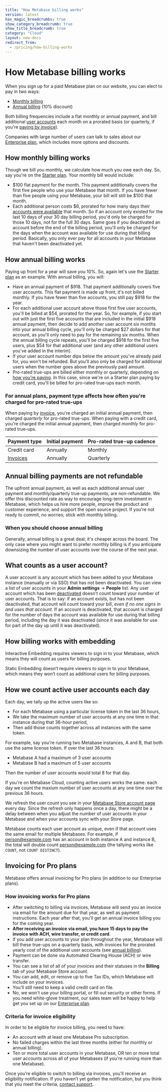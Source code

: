 ```yaml
---
title: "How Metabase billing works"
version: latest
has_magic_breadcrumbs: true
show_category_breadcrumb: true
show_title_breadcrumb: true
category: "Cloud"
layout: new-docs
redirect_from:
  - /pricing/how-billing-works
---
```


# How Metabase billing works

When you sign up for a paid Metabase plan on our website, you can elect to pay in two ways:

- [Monthly billing](#how-monthly-billing-works)
- [Annual billing](#how-annual-billing-works) (10% discount)

Both billing frequencies include a flat monthly or annual payment, and bill additional [user accounts](#what-counts-as-a-user-account) each month on a prorated basis (or quarterly, if you're [paying by invoice](#how-invoicing-works-for-pro-plans)).

Companies with large number of users can talk to sales about our [Enterprise plan](/sales/), which includes more options and discounts.

## How monthly billing works

Though we bill you monthly, we calculate how much you owe each day. So, say you're on the [Starter plan](/pricing/). Your monthly bill would include:

- $100 flat payment for the month. This payment additionally covers the first five people who use your Metabase that month. If you have fewer than five people using your Metabase, your bill will still be $100 that month.
- Each additional person costs \$6, prorated for how many days their [accounts were available](#what-counts-as-a-user-account) that month. So if an account only existed for the last 10 days of your 30 day billing period, you'd only be charged for those 10 days, not for the full 30 days. Same goes if you deactivated an account before the end of the billing period, you'll only be charged for the days when the account was available for use during that billing period. Basically, you only ever pay for all accounts in your Metabase that haven't been deactivated yet.

## How annual billing works

Paying up front for a year will save you 10%. So, again let's use the [Starter plan](/pricing/) as an example. With annual billing, you will:

- Have an annual payment of $918. That payment additionally covers five user accounts. This flat payment is made up front; it's not billed monthly. If you have fewer than five accounts, you still pay $918 for the year.
- For each additional user account above those first five user accounts, you'll be billed at $54, prorated for the year. So, for example, if you start out with just the first five accounts that are included in the initial $918 annual payment, then decide to add another user account six months into your annual billing cycle, you'll only be charged $27 dollars for that account, as you'll only need to pay for the remaining six months. When the annual billing cycle repeats, you'll be charged $918 for the first five users, plus \$54 for that additional user (and any other additional users you've added in the interim).
- If your user account number dips below the amount you've already paid for, you won't be refunded. But you'll also only be charged for additional users when the number goes above the previously paid amount.
- Pro-rated true-ups are billed either monthly or quarterly, depending on [how you're paying](#for-annual-plans-payment-type-affects-how-often-youre-charged-for-pro-rated-true-ups). In this case, since we're on a Starter plan paying by credit card, you'll be billed for pro-rated true-ups each month.

### For annual plans, payment type affects how often you're charged for pro-rated true-ups

When paying by [invoice](#how-invoicing-works-for-pro-plans), you're charged an initial annual payment, then charged _quarterly_ for pro-rated true-ups. When paying with a credit card, you're charged the initial annual payment, then charged _monthly_ for pro-rated true-ups.

| Payment type                         | Initial payment | Pro-rated true-up cadence |
| ------------------------------------ | --------------- | ------------------------- |
| Credit card                          | Annually        | Monthly                   |
| [Invoices](#invoicing-for-pro-plans) | Annually        | Quarterly                 |

## Annual billing payments are not refundable

The upfront annual payment, as well as each additional annual user payment and monthly/quarterly true-up payments, are non-refundable. We offer this discounted rate as way to encourage long-term investment in Metabase, which helps us hire more people, improve the product and customer experience, and support the open source project. If you're not ready to commit, no worries; stick with monthly billing.

### When you should choose annual billing

Generally, annual billing is a great deal; it's cheaper across the board. The only case where you might want to prefer monthly billing is if you anticipate downsizing the number of user accounts over the course of the next year.

## What counts as a user account?

A user account is any account which has been added to your Metabase instance (manually or via SSO) that has not been deactivated. You can view a list of user accounts in your **Admin settings** -> **People** list. Any user account which has been [deactivated](../people-and-groups/managing.md#deactivating-an-account) doesn't count toward your number of user accounts. That is to say: if an account exists, but has not been deactivated, that account will count toward your bill, _even if no one signs in and uses that account_. If an account is deactivated, that account is charged for the number of days the account was available for use during that billing period, including the day it was deactivated (since it was available for use for part of the day up until it was deactivated).

## How billing works with embedding

Interactive Embedding requires viewers to sign in to your Metabase, which means they will count as users for billing purposes.

Static Embedding doesn’t require viewers to sign in to your Metabase, which means they won’t count as additional users for billing purposes.

## How we count active user accounts each day

Each day, we tally up the active users like so:

- For each Metabase using a particular license token in the last 36 hours,
- We take the maximum number of user accounts at any one time in that instance during that 36-hour period,
- Then add those counts together across all instances with the same token.

For example, say you're running two Metabase instances, A and B, that both use the same license token. If over the last 36 hours:

- Metabase A had a maximum of 3 user accounts
- Metabase B had a maximum of 5 user accounts

Then the number of user accounts would total 8 for that day.

If you're on Metabase Cloud, counting active users works the same: each day we count the maxium number of user accounts at any one time over the previous 36 hours.

We refresh the user count you see in your [Metabase Store account page](https://store.metabase.com) every day. Since the refresh only happens once a day, there might be a delay between when you adjust the number of user accounts in your Metabase and when your accounts sync with your Store page.

Metabase counts each user account as unique, even if that account uses the same email for multiple Metabases. For example, if person@example.com has an account in both instance A and instance B, the total will double count person@example.com (the tallying works like `COUNT`, not `COUNT DISTINCT`).

## Invoicing for Pro plans

Metabase offers annual invoicing for Pro plans (in addition to our Enterprise plans).

### How invoicing works for Pro plans

- After switching to billing via invoices, Metabase will send you an invoice via email for the amount due for that year, as well as payment instructions. Each year after that, you'll get an annual invoice billing you for the coming year.
- **After receiving an invoice via email, you have 15 days to pay the invoice with ACH, wire transfer, or credit card**.
- If you add user accounts to your plan throughout the year, Metabase will bill these true-ups on a quarterly basis, with invoices for the prorated yearly cost of the additional user accounts (see [annual billing](#how-annual-billing-works)).
- Payment can be done via Automated Clearing House (ACH) or wire transfer.
- You can see a list of all of your invoices and their statuses in the **Billing** tab of your Metabase Store account.
- You can add, edit, or remove up to five Tax IDs, which Metabase will include on your invoices.
- You'll still need to keep a valid credit card on file.
- No, we won't use your billing portal, or fill out security or other forms. If you need white-glove treatment, our sales team will be happy to help get you set up on our [Enterprise plan](https://www.metabase.com/sales/).

### Criteria for invoice eligibility

In order to be eligible for invoice billing, you need to have:

- An account with at least one Metabase Pro subscription.
- No failed charges within the last three months (either for monthly or annual billing).
- Ten or more total user accounts in your Metabase, OR ten or more total user accounts across all of your Metabases (if you're running more than one Metabase).

Once you’re eligible to switch to billing via invoices, you’ll receive an eligibility notification. If you haven’t yet gotten the notification, but you think that you meet the criteria, [contact support](mailto:help@metabase.com).
